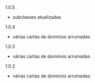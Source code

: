 1.0.5
- subclasses atualizadas

1.0.4
- várias cartas de domínios arrumadas

1.0.3
- várias cartas de domínios arrumadas

1.0.2
- várias cartas de domínios arrumadas